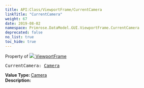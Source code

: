 ```yaml
---
title: API:Class/ViewportFrame/CurrentCamera
linkTitle: "CurrentCamera"
weight: 67
date: 2019-08-02
namespace: Primrose.DataModel.GUI.ViewportFrame.CurrentCamera
deprecated: false
no_list: true
toc_hide: true
---
```

Property of <a href="/docs/api-reference/Class/ViewportFrame"><img src="/icons/silk/frame.png"/>&nbsp;ViewportFrame</a>
<pre class="method-declaration">
CurrentCamera: <a class="type" href="/docs/api-reference/Class/Camera">Camera</a></pre>
<b>Value Type: </b>
<a class="type" href="/docs/api-reference/Class/Camera">Camera</a>
<br/>
<b>Description: </b>